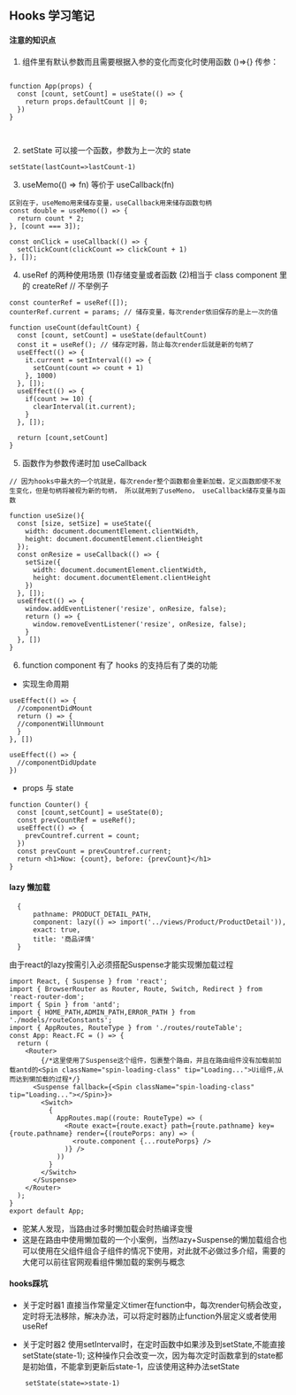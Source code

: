## Hooks 学习笔记

#### 注意的知识点

1. 组件里有默认参数而且需要根据入参的变化而变化时使用函数 ()=>{} 传参：

```

function App(props) {
  const [count, setCount] = useState(() => {
    return props.defaultCount || 0;
  })
}



```

2. setState 可以接一个函数，参数为上一次的 state

```
setState(lastCount=>lastCount-1)
```

3. useMemo(() => fn) 等价于 useCallback(fn)

```
区别在于，useMemo用来储存变量，useCallback用来储存函数句柄
const double = useMemo(() => {
  return count * 2;
}, [count === 3]);

const onClick = useCallback(() => {
  setClickCount(clickCount => clickCount + 1)
}, []);
```

4. useRef 的两种使用场景
   (1)存储变量或者函数
   (2)相当于 class component 里的 createRef // 不举例子

```
const counterRef = useRef([]);
counterRef.current = params; // 储存变量，每次render依旧保存的是上一次的值

```

```
function useCount(defaultCount) {
  const [count, setCount] = useState(defaultCount)
  const it = useRef(); // 储存定时器，防止每次render后就是新的句柄了
  useEffect(() => {
    it.current = setInterval(() => {
      setCount(count => count + 1)
    }, 1000)
  }, []);
  useEffect(() => {
    if(count >= 10) {
      clearInterval(it.current);
    }
  }, []);

  return [count,setCount]
}
```

5. 函数作为参数传递时加 useCallback

```
// 因为hooks中最大的一个坑就是，每次render整个函数都会重新加载，定义函数即使不发生变化，但是句柄将被视为新的句柄， 所以就用到了useMeno， useCallback储存变量与函数

function useSize(){
  const [size, setSize] = useState({
    width: document.documentElement.clientWidth,
    height: document.documentElement.clientHeight
  });
  const onResize = useCallback(() => {
    setSize({
      width: document.documentElement.clientWidth,
      height: document.documentElement.clientHeight
    })
  }, []);
  useEffect(() => {
    window.addEventListener('resize', onResize, false);
    return () => {
      window.removeEventListener('resize', onResize, false);
    }
  }, [])
}

```

6. function component 有了 hooks 的支持后有了类的功能

- 实现生命周期

```
useEffect(() => {
  //componentDidMount
  return () => {
  //componentWillUnmount
  }
}, [])

useEffect(() => {
  //componentDidUpdate
})

```

- props 与 state

```
function Counter() {
  const [count,setCount] = useState(0);
  const prevCountRef = useRef();
  useEffect(() => {
    prevCountref.current = count;
  })
  const prevCount = prevCountref.current;
  return <h1>Now: {count}, before: {prevCount}</h1>
}

```

#### lazy 懒加载

```
  {
      pathname: PRODUCT_DETAIL_PATH,
      component: lazy(() => import('../views/Product/ProductDetail')),
      exact: true,
      title: '商品详情'
  }
```
由于react的lazy按需引入必须搭配Suspense才能实现懒加载过程
```
import React, { Suspense } from 'react';
import { BrowserRouter as Router, Route, Switch, Redirect } from 'react-router-dom';
import { Spin } from 'antd';
import { HOME_PATH,ADMIN_PATH,ERROR_PATH } from './models/routeConstants';
import { AppRoutes, RouteType } from './routes/routeTable';
const App: React.FC = () => {
  return (
    <Router>
		{/*这里使用了Suspense这个组件，包裹整个路由，并且在路由组件没有加载前加载antd的<Spin className="spin-loading-class" tip="Loading...">Ui组件,从而达到懒加载的过程*/}
      <Suspense fallback={<Spin className="spin-loading-class" tip="Loading..."></Spin>}>
        <Switch>
          {
            AppRoutes.map((route: RouteType) => (
              <Route exact={route.exact} path={route.pathname} key={route.pathname} render={(routePorps: any) => (
                <route.component {...routePorps} />
              )} />
            ))
          }
        </Switch>
      </Suspense>
    </Router>
  );
}
export default App;

```
- 驼某人发现，当路由过多时懒加载会时热编译变慢
- 这是在路由中使用懒加载的一个小案例，当然lazy+Suspense的懒加载组合也可以使用在父组件组合子组件的情况下使用，对此就不必做过多介绍，需要的大佬可以前往官网观看组件懒加载的案例与概念


#### hooks踩坑

- 关于定时器1
直接当作常量定义timer在function中，每次render句柄会改变，定时将无法移除，解决办法，可以将定时器防止function外层定义或者使用useRef

- 关于定时器2
使用setInterval时，在定时函数中如果涉及到setState,不能直接setState(state-1); 这种操作只会改变一次，因为每次定时函数拿到的state都是初始值，不能拿到更新后state-1，应该使用这种办法setState
```
    setState(state=>state-1)
```

